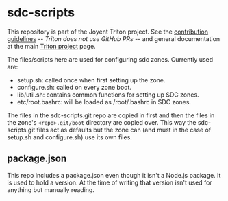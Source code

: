 <!--
    This Source Code Form is subject to the terms of the Mozilla Public
    License, v. 2.0. If a copy of the MPL was not distributed with this
    file, You can obtain one at http://mozilla.org/MPL/2.0/.
-->

<!--
    Copyright (c) 2016, Joyent, Inc.
-->

# sdc-scripts

This repository is part of the Joyent Triton project. See the [contribution
guidelines](https://github.com/joyent/triton/blob/master/CONTRIBUTING.md) --
*Triton does not use GitHub PRs* -- and general documentation at the main
[Triton project](https://github.com/joyent/triton) page.

The files/scripts here are used for configuring sdc zones.  Currently used are:

* setup.sh: called once when first setting up the zone.
* configure.sh: called on every zone boot.
* lib/util.sh: contains common functions for setting up SDC zones.
* etc/root.bashrc: will be loaded as /root/.bashrc in SDC zones.

The files in the sdc-scripts.git repo are copied in first and then the files
in the zone's `<repo>.git/boot` directory are copied over.  This way the
sdc-scripts.git files act as defaults but the zone can (and must in the case
of setup.sh and configure.sh) use its own files.

## package.json

This repo includes a package.json even though it isn't a Node.js package.
It is used to hold a version. At the time of writing that version isn't
used for anything but manually reading.
